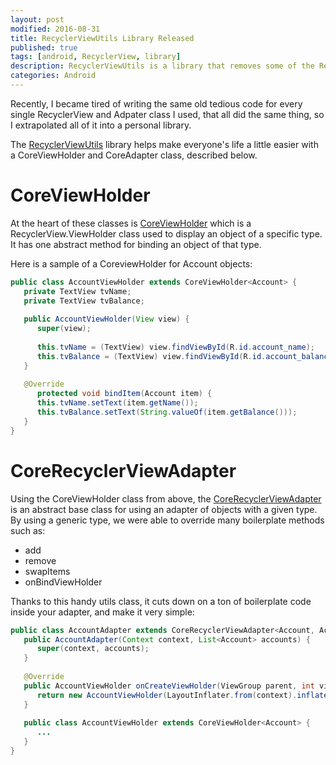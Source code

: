 ```yaml
---
layout: post
modified: 2016-08-31
title: RecyclerViewUtils Library Released
published: true
tags: [android, RecyclerView, library]
description: RecyclerViewUtils is a library that removes some of the RecyclerView boilerplate code.
categories: Android
---
```


Recently, I became tired of writing the same old tedious code for every single RecyclerView and Adpater class I used, that all did the same thing, so I extrapolated all of it into a personal library.

The [RecyclerViewUtils](https://github.com/adammc331/RecyclerViewUtils) library helps make everyone's life a little easier with a CoreViewHolder and CoreAdapter class, described below.

<!--more-->

# CoreViewHolder

At the heart of these classes is [CoreViewHolder](https://github.com/AdamMc331/RecyclerViewUtils/blob/master/lib/src/main/java/com/adammcneilly/recyclerviewutils/CoreViewHolder.java) which is a RecyclerView.ViewHolder class used to display an object of a specific type. It has one abstract method for binding an object of that type.

Here is a sample of a CoreviewHolder for Account objects:

```java
public class AccountViewHolder extends CoreViewHolder<Account> {
   private TextView tvName;
   private TextView tvBalance;
 
   public AccountViewHolder(View view) {
      super(view);
 
      this.tvName = (TextView) view.findViewById(R.id.account_name);
      this.tvBalance = (TextView) view.findViewById(R.id.account_balance);
   }
 
   @Override
      protected void bindItem(Account item) {
      this.tvName.setText(item.getName());
      this.tvBalance.setText(String.valueOf(item.getBalance()));
   }
}
```

# CoreRecyclerViewAdapter

Using the CoreViewHolder class from above, the [CoreRecyclerViewAdapter](https://github.com/AdamMc331/RecyclerViewUtils/blob/master/lib/src/main/java/com/adammcneilly/recyclerviewutils/CoreRecyclerViewAdapter.java) is an abstract base class for using an adapter of objects with a given type. By using a generic type, we were able to override many boilerplate methods such as:

* add
* remove
* swapItems
* onBindViewHolder

Thanks to this handy utils class, it cuts down on a ton of boilerplate code inside your adapter, and make it very simple:

```java
public class AccountAdapter extends CoreRecyclerViewAdapter<Account, AccountAdapter.AccountViewHolder>{
   public AccountAdapter(Context context, List<Account> accounts) {
      super(context, accounts);
   }
 
   @Override
   public AccountViewHolder onCreateViewHolder(ViewGroup parent, int viewType) {
      return new AccountViewHolder(LayoutInflater.from(context).inflate(R.layout.list_item_account, parent, false));
   }
 
   public class AccountViewHolder extends CoreViewHolder<Account> {
      ...
   }
}
```